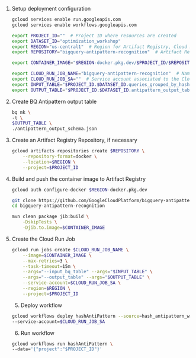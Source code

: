 1. Setup deployment configuration

    ``` bash
    gcloud services enable run.googleapis.com
    gcloud services enable workflows.googleapis.com

    export PROJECT_ID=""  # Project ID where resources are created
    export DATASET_ID="optimization_workshop"
    export REGION="us-central1"  # Region for Artifact Registry, Cloud Run and Cloud Scheduler
    export REPOSITORY="bigquery-antipattern-recognition"  # Artifact Registry repository name

    export CONTAINER_IMAGE="$REGION-docker.pkg.dev/$PROJECT_ID/$REPOSITORY/recognizer:0.1.1-SNAPSHOT"

    export CLOUD_RUN_JOB_NAME="bigquery-antipattern-recognition"  # Name for the Cloud Run job
    export CLOUD_RUN_JOB_SA=""  # Service account associated to the Cloud Run job
    export INPUT_TABLE="$PROJECT_ID.$DATASET_ID.queries_grouped_by_hash"
    export OUTPUT_TABLE="$PROJECT_ID.$DATASET_ID.antipattern_output_table"  # Ex: "project.dataset.table" BigQuery output table for the Anti Pattern Detector
    ```
2. Create BQ Antipattern output table
    ``` bash
    bq mk \
    -t \
    $OUTPUT_TABLE \
    ./antipattern_output_schema.json
    ```

2. Create an Artifact Registry Repository, if necessary

    ``` bash
    gcloud artifacts repositories create $REPOSITORY \
        --repository-format=docker \
        --location=$REGION \
        --project=$PROJECT_ID
    ```

3. Build and push the container image to Artifact Registry

    ``` bash
    gcloud auth configure-docker $REGION-docker.pkg.dev

    git clone https://github.com/GoogleCloudPlatform/bigquery-antipattern-recognition.git
    cd bigquery-antipattern-recognition

    mvn clean package jib:build \
        -DskipTests \
        -Djib.to.image=$CONTAINER_IMAGE
    ```

4. Create the Cloud Run Job

    ``` bash
    gcloud run jobs create $CLOUD_RUN_JOB_NAME \
        --image=$CONTAINER_IMAGE \
        --max-retries=3 \
        --task-timeout=15m \
        --args="--input_bq_table" --args="$INPUT_TABLE" \
        --args="--output_table" --args="$OUTPUT_TABLE" \
        --service-account=$CLOUD_RUN_JOB_SA \
        --region=$REGION \
        --project=$PROJECT_ID
    ```

    5. Deploy workflow

    ``` bash
    gcloud workflows deploy hashAntiPattern --source=hash_antipattern_workflow.yaml \
    --service-account=$CLOUD_RUN_JOB_SA
    
    ```

    6. Run workflow
    ``` bash
    gcloud workflows run hashAntiPattern \
    --data='{"project":"$PROJECT_ID"}'
    ```